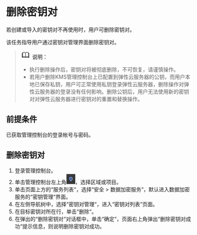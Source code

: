 # 删除密钥对<a name="dew_01_0038"></a>

若创建或导入的密钥对不再使用时，用户可删除密钥对。

该任务指导用户通过密钥对管理界面删除密钥对。

>![](public_sys-resources/icon-note.gif) **说明：**   
>-   执行删除操作后，密钥对将被彻底删除，不可恢复，请谨慎操作。  
>-   若用户删除KMS管理控制台上已配置到弹性云服务器的公钥，而用户本地已保存私钥，用户可正常使用私钥登录弹性云服务器，删除操作对弹性云服务器的登录没有任何影响。删除公钥后，用户无法使用新的密钥对对弹性云服务器进行密钥对的重置和替换操作。  

## 前提条件<a name="section2256777914731"></a>

已获取管理控制台的登录帐号与密码。

## 删除密钥对<a name="section13583125213814"></a>

1.  登录管理控制台。
2.  单击管理控制台左上角![](figures/zh-cn_image_0112947532.jpg)，选择区域或项目。
3.  单击页面上方的“服务列表“，选择“安全  \>  数据加密服务“，默认进入数据加密服务的“密钥管理“界面。
4.  在左侧导航树中，选择“密钥对管理“，进入“密钥对列表“页面。
5.  在目标密钥对所在行，单击“删除“。
6.  在弹出的“删除密钥对“对话框中，单击“确定“，页面右上角弹出“删除密钥对成功“提示信息，则说明删除密钥对成功。

